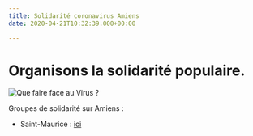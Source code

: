 ```yaml
---
title: Solidarité coronavirus Amiens
date: 2020-04-21T10:32:39.000+00:00

---
```

# Organisons la solidarité populaire.

![](/images/solidaritecoronavirusamiens.jpg "Que faire face au Virus ?")

Groupes de solidarité sur Amiens :

* Saint-Maurice : [ici](https://www.facebook.com/groups/451423228935807/requests/?hoist_pending_member_ids_suggested_order=348722452362094&notif_id=1587414835162850&notif_t=group_r2j)